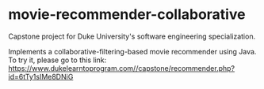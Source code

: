 # movie-recommender-collaborative
Capstone project for Duke University's software engineering specialization.

Implements a collaborative-filtering-based movie recommender using Java.
To try it, please go to this link: https://www.dukelearntoprogram.com//capstone/recommender.php?id=6tTy1sIMe8DNiG
